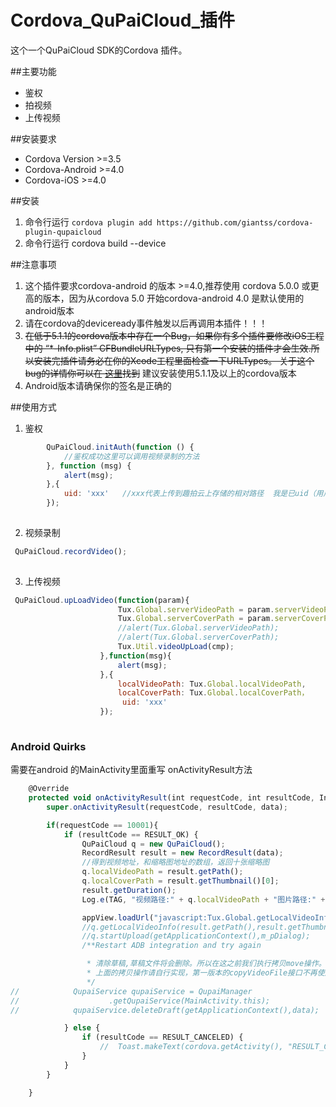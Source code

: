 # Cordova_QuPaiCloud_插件

	
这个一个QuPaiCloud SDK的Cordova 插件。 		

##主要功能
- 鉴权
- 拍视频
- 上传视频

##安装要求
- Cordova Version >=3.5
- Cordova-Android >=4.0
- Cordova-iOS >=4.0

##安装
1. 命令行运行      ```cordova plugin add https://github.com/giantss/cordova-plugin-qupaicloud```  
2. 命令行运行 cordova build --device     
 		
##注意事项					        	
1. 这个插件要求cordova-android 的版本 >=4.0,推荐使用 cordova  5.0.0 或更高的版本，因为从cordova 5.0 开始cordova-android 4.0 是默认使用的android版本
2.  请在cordova的deviceready事件触发以后再调用本插件！！！		
3. <del>在低于5.1.1的cordova版本中存在一个Bug，如果你有多个插件要修改iOS工程中的 “*-Info.plist” CFBundleURLTypes, 只有第一个安装的插件才会生效.所以安装完插件请务必在你的Xcode工程里面检查一下URLTypes。 关于这个bug的详情你可以在 [这里](https://issues.apache.org/jira/browse/CB-8007)找到</del> 建议安装使用5.1.1及以上的cordova版本 	
4. Android版本请确保你的签名是正确的			
				

##使用方式   
1. 鉴权              								
```Javascript
        QuPaiCloud.initAuth(function () {
            //鉴权成功这里可以调用视频录制的方法
        }, function (msg) {
            alert(msg);
        },{
            uid: 'xxx'   //xxx代表上传到趣拍云上存储的相对路径  我是已uid（用户id）作为作为上传的目录 方便管理。 
        });
					
```	


2. 视频录制              								
```Javascript
 QuPaiCloud.recordVideo();  
					
```	

3. 上传视频              								
```Javascript
 QuPaiCloud.upLoadVideo(function(param){
                        Tux.Global.serverVideoPath = param.serverVideoPath; //服务端视频地址
                        Tux.Global.serverCoverPath = param.serverCoverPath;//封图视频地址
                        //alert(Tux.Global.serverVideoPath);
                        //alert(Tux.Global.serverCoverPath);
                        Tux.Util.videoUpLoad(cmp);
                    },function(msg){
                        alert(msg);
                    },{
                        localVideoPath: Tux.Global.localVideoPath,
                        localCoverPath: Tux.Global.localCoverPath，
						 uid: 'xxx' 
                    });
					
```	
			     
### Android Quirks
需要在android 的MainActivity里面重写 onActivityResult方法
```Javascript
    @Override
    protected void onActivityResult(int requestCode, int resultCode, Intent data) {
        super.onActivityResult(requestCode, resultCode, data);

        if(requestCode == 10001){
            if (resultCode == RESULT_OK) {
                QuPaiCloud q = new QuPaiCloud();
                RecordResult result = new RecordResult(data);
                //得到视频地址，和缩略图地址的数组，返回十张缩略图
                q.localVideoPath = result.getPath();
                q.localCoverPath = result.getThumbnail()[0];
                result.getDuration();
                Log.e(TAG, "视频路径:" + q.localVideoPath + "图片路径:" + q.localCoverPath);

                appView.loadUrl("javascript:Tux.Global.getLocalVideoInfo('"+q.localVideoPath+"','"+q.localCoverPath+"');");
                //q.getLocalVideoInfo(result.getPath(),result.getThumbnail()[0]);
                //q.startUpload(getApplicationContext(),m_pDialog);
                /**Restart ADB integration and try again

                 * 清除草稿,草稿文件将会删除。所以在这之前我们执行拷贝move操作。
                 * 上面的拷贝操作请自行实现，第一版本的copyVideoFile接口不再使用
                 */
//            QupaiService qupaiService = QupaiManager
//                    .getQupaiService(MainActivity.this);
//            qupaiService.deleteDraft(getApplicationContext(),data);

            } else {
                if (resultCode == RESULT_CANCELED) {
                    //  Toast.makeText(cordova.getActivity(), "RESULT_CANCELED", Toast.LENGTH_LONG).show();
                }
            }
        }

    }

```

